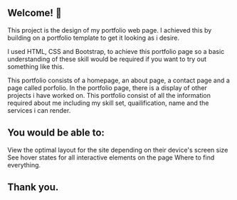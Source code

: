 ## Welcome! 👋
This project is the design of my portfolio web page. I achieved this by building on a portfolio template to get it looking as i desire.

I used HTML, CSS and Bootstrap, to achieve this portfolio page so a basic understanding of these skill would be required if you want to try out something like this.

This portfolio consists of a homepage, an about page, a contact page and a page called porfolio.
In the portfolio page, there is a display of other projects i have worked on.
This portfolio consist of all the information required about me including my skill set, quailification, name and the services i can render.

## You would be able to:

View the optimal layout for the site depending on their device's screen size
See hover states for all interactive elements on the page
Where to find everything.

## Thank you.
